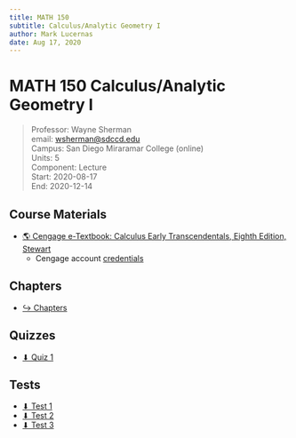 ```yaml
---
title: MATH 150
subtitle: Calculus/Analytic Geometry I
author: Mark Lucernas
date: Aug 17, 2020
---
```



# MATH 150 Calculus/Analytic Geometry I
> Professor: Wayne Sherman<br>
> email: wsherman@sdccd.edu<br>
> Campus: San Diego Miraramar College (online)<br>
> Units: 5<br>
> Component: Lecture<br>
> Start: 2020-08-17<br>
> End: 2020-12-14<br>

## Course Materials

- [🌎 Cengage e-Textbook: Calculus Early Transcendentals, Eighth Edition, Stewart](https://webassign.com/)
  * Cengage account [credentials](vfile:../../../files/fall-2020/MATH-150/cengage_account.txt)


## Chapters

- [↪ Chapters](chapters/index)

## Quizzes

- [⬇ Quiz 1](file:../../../files/fall-2020/MATH-150/quizzes/quiz-1.png)

## Tests

- [⬇ Test 1](file:../../../files/fall-2020/MATH-150/tests/test-1.pdf)
- [⬇ Test 2](file:../../../files/fall-2020/MATH-150/tests/test-2.pdf)
- [⬇ Test 3](file:../../../files/fall-2020/MATH-150/tests/test-3.pdf)

